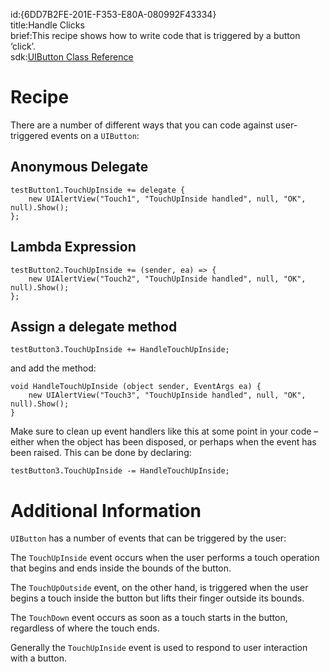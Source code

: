 id:{6DD7B2FE-201E-F353-E80A-080992F43334}  
title:Handle Clicks  
brief:This recipe shows how to write code that is triggered by a button ‘click’.  
sdk:[UIButton Class Reference](http://developer.apple.com/library/ios/#DOCUMENTATION/UIKit/Reference/UIButton_Class/UIButton/UIButton.html)  

<a name="Recipe" class="injected"></a>


# Recipe

There are a number of different ways that you can code against user-triggered
events on a `UIButton`:

## Anonymous Delegate


```
testButton1.TouchUpInside += delegate {
    new UIAlertView("Touch1", "TouchUpInside handled", null, "OK", null).Show();
};
```

## Lambda Expression


```
testButton2.TouchUpInside += (sender, ea) => {
    new UIAlertView("Touch2", "TouchUpInside handled", null, "OK", null).Show();
};
```

## Assign a delegate method


```
testButton3.TouchUpInside += HandleTouchUpInside;
```

and add the method:


```
void HandleTouchUpInside (object sender, EventArgs ea) {
    new UIAlertView("Touch3", "TouchUpInside handled", null, "OK", null).Show();
}
```

Make sure to clean up event handlers like this at some point in your code – either when the object has been disposed, or perhaps when the event has been raised. This can be done by declaring:

```
testButton3.TouchUpInside -= HandleTouchUpInside;
```

 <a name="Additional_Information" class="injected"></a>


# Additional Information

`UIButton` has a number of events that can be triggered by the user:

The `TouchUpInside` event occurs when the user performs a touch operation that
begins and ends inside the bounds of the button.

The `TouchUpOutside` event, on the other hand, is triggered when the user begins a
touch inside the button but lifts their finger outside its bounds.

The `TouchDown` event occurs as soon as a touch starts in the button, regardless of
where the touch ends.

Generally the `TouchUpInside` event is used to respond to user interaction with
a button.
